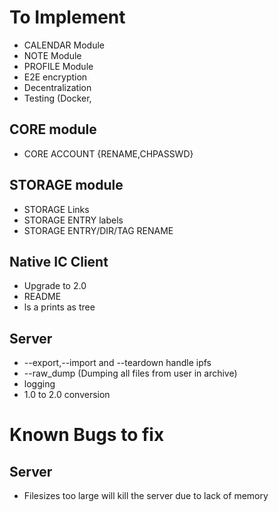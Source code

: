 # To Implement
* CALENDAR Module
* NOTE Module
* PROFILE Module
* E2E encryption
* Decentralization
* Testing (Docker, 

## CORE module
* CORE ACCOUNT {RENAME,CHPASSWD}

## STORAGE module
* STORAGE Links
* STORAGE ENTRY labels
* STORAGE ENTRY/DIR/TAG RENAME

## Native IC Client
* Upgrade to 2.0
* README
* ls a prints as tree

## Server
* --export,--import and --teardown handle ipfs
* --raw\_dump (Dumping all files from user in archive)
* logging 
* 1.0 to 2.0 conversion

# Known Bugs to fix

## Server
* Filesizes too large will kill the server due to lack of memory
